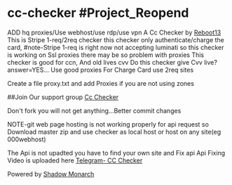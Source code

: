 # cc-checker #Project_Reopend
ADD hq proxies/Use webhost/use rdp/use vpn
A Cc Checker by [Reboot13](https://t.me/reboot13)
This is Stripe 1-req/2req checker
this checker only authenticate/charge the card,
#note-Stripe 1-req is right now not accepting luminati so this checker is working on Ssl proxies
there may be so problem with proxies
This checker is good for ccn, And old lives cvv
Do this checker give Cvv live? answer=YES... Use good proxies
For Charge Card use 2req sites

Create a file proxy.txt and add Proxies if you are not using zones


##Join Our support group [Cc Checker](https://t.me/cc_checker)

Don't fork you will not get anything...Better commit changes

NOTE-git web page hosting is not working properly for api request so Download master zip and use checker as local host or host on any site(eg 000webhost)


The Api is not upadted
you have to find your own site and Fix api
Api Fixing Video is uploaded here
[Telegram- CC Checker](https://t.me/cc_checker)

Powered by [Shadow Monarch](https://t.me/CadisEtramaDiRaizel1)
